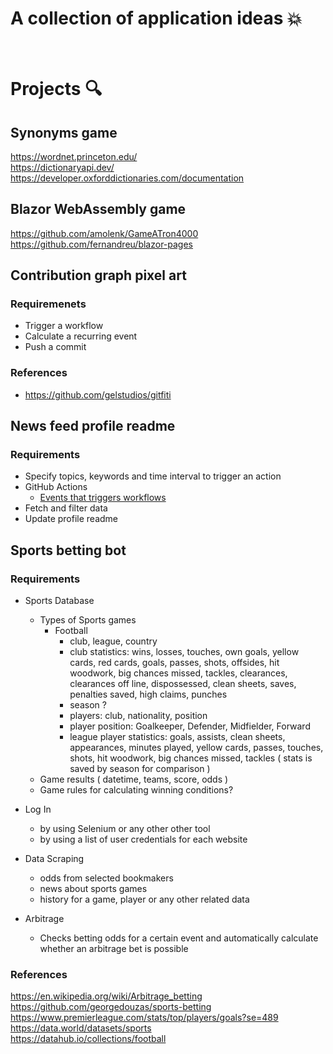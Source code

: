# A collection of application ideas :boom:

<br />

# Projects  :mag:

## Synonyms game  
https://wordnet.princeton.edu/  
https://dictionaryapi.dev/  
https://developer.oxforddictionaries.com/documentation  

## Blazor WebAssembly game  
https://github.com/amolenk/GameATron4000   
https://github.com/fernandreu/blazor-pages  

## Contribution graph pixel art
### Requiremenets  
* Trigger a workflow
* Calculate a recurring event
* Push a commit

### References
* https://github.com/gelstudios/gitfiti  

## News feed profile readme  
### Requirements  
* Specify topics, keywords and time interval to trigger an action
* GitHub Actions
  * [Events that triggers workflows](https://docs.github.com/en/actions/using-workflows/events-that-trigger-workflows)
* Fetch and filter data 
* Update profile readme 

## Sports betting bot  
### Requirements  
* Sports Database
  * Types of Sports games
    * Football
      * club, league, country
      * club statistics: wins, losses, touches, own goals, yellow cards, red cards, goals,
      passes, shots, offsides, hit woodwork, big chances missed, tackles, clearances,
      clearances off line, dispossessed, clean sheets, saves, penalties saved, high claims, punches
      * season ?
      * players: club, nationality, position
      * player position: Goalkeeper, Defender, Midfielder, Forward
      * league player statistics: goals, assists, clean sheets, appearances, minutes played, yellow cards,
      passes, touches, shots, hit woodwork, big chances missed, tackles ( stats is saved by season for comparison )
  * Game results ( datetime, teams, score, odds )
  * Game rules for calculating winning conditions?
  
* Log In 
  * by using Selenium or any other other tool
  * by using a list of user credentials for each website
  
* Data Scraping
  * odds from selected bookmakers 
  * news about sports games
  * history for a game, player or any other related data
  
* Arbitrage
  * Checks betting odds for a certain event and automatically calculate whether an arbitrage bet is possible

### References  
https://en.wikipedia.org/wiki/Arbitrage_betting  
https://github.com/georgedouzas/sports-betting    
https://www.premierleague.com/stats/top/players/goals?se=489  
https://data.world/datasets/sports  
https://datahub.io/collections/football
